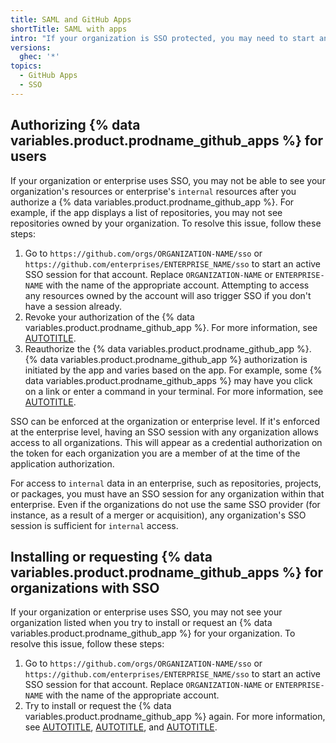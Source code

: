 ```yaml
---
title: SAML and GitHub Apps
shortTitle: SAML with apps
intro: "If your organization is SSO protected, you may need to start an active SSO session for your organization before authorizing, installing, or requesting a {% data variables.product.prodname_github_app %}."
versions:
  ghec: '*'
topics:
  - GitHub Apps
  - SSO
---
```


## Authorizing {% data variables.product.prodname_github_apps %} for users

If your organization or enterprise uses SSO, you may not be able to see your organization's resources or enterprise's `internal` resources after you authorize a {% data variables.product.prodname_github_app %}. For example, if the app displays a list of repositories, you may not see repositories owned by your organization. To resolve this issue, follow these steps:

1. Go to `https://github.com/orgs/ORGANIZATION-NAME/sso` or `https://github.com/enterprises/ENTERPRISE_NAME/sso` to start an active SSO session for that account. Replace `ORGANIZATION-NAME` or `ENTERPRISE-NAME` with the name of the appropriate account. Attempting to access any resources owned by the account will aso trigger SSO if you don't have a session already.
1. Revoke your authorization of the {% data variables.product.prodname_github_app %}. For more information, see [AUTOTITLE](/apps/using-github-apps/reviewing-and-revoking-authorization-of-github-apps).
1. Reauthorize the {% data variables.product.prodname_github_app %}. {% data variables.product.prodname_github_app %} authorization is initiated by the app and varies based on the app. For example, some {% data variables.product.prodname_github_apps %} may have you click on a link or enter a command in your terminal. For more information, see [AUTOTITLE](/apps/using-github-apps/authorizing-github-apps).

SSO can be enforced at the organization or enterprise level. If it's enforced at the enterprise level, having an SSO session with any organization allows access to all organizations. This will appear as a credential authorization on the token for each organization you are a member of at the time of the application authorization.

For access to `internal` data in an enterprise, such as repositories, projects, or packages, you must have an SSO session for any organization within that enterprise. Even if the organizations do not use the same SSO provider (for instance, as a result of a merger or acquisition), any organization's SSO session is sufficient for `internal` access.

## Installing or requesting {% data variables.product.prodname_github_apps %} for organizations with SSO

If your organization or enterprise uses SSO, you may not see your organization listed when you try to install or request an {% data variables.product.prodname_github_app %} for your organization. To resolve this issue, follow these steps:

1. Go to `https://github.com/orgs/ORGANIZATION-NAME/sso` or `https://github.com/enterprises/ENTERPRISE_NAME/sso` to start an active SSO session for that account. Replace `ORGANIZATION-NAME` or `ENTERPRISE-NAME` with the name of the appropriate account.
1. Try to install or request the {% data variables.product.prodname_github_app %} again. For more information, see [AUTOTITLE](/apps/using-github-apps/installing-a-github-app-from-a-third-party), [AUTOTITLE](/apps/using-github-apps/installing-a-github-app-from-github-marketplace-for-your-organizations), and [AUTOTITLE](/apps/using-github-apps/requesting-a-github-app-from-your-organization-owner).
